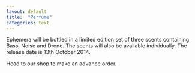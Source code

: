 ```yaml
---
layout: default
title:  "Perfume"
categories: text
---
```


Ephemera will be bottled in a limited edition set of three scents containing Bass, Noise and Drone. The scents will also be available individually. The release date is 13th October 2014.  

Head to our shop to make an advance order.
